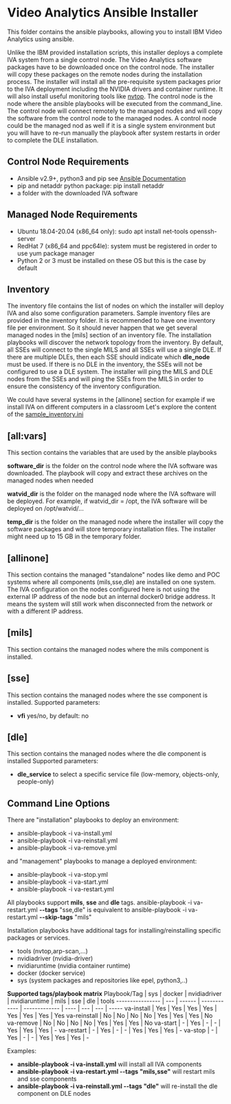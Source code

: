 # Video Analytics Ansible Installer
This folder contains the ansible playbooks, allowing you to install IBM Video Analytics using ansible.

Unlike the IBM provided installation scripts, this installer deploys a complete IVA system from a single control node. The Video Analytics software packages have to be downloaded once on the control node. The installer will copy these packages on the remote nodes during the installation process.
The installer will install all the pre-requisite system packages prior to the IVA deployment including the NVIDIA drivers and container runtime. It will also install useful monitoring tools like [nvtop](https://github.com/Syllo/nvtop).
The control node is the node where the ansible playbooks will be executed from the command_line. The control node will connect remotely to the managed nodes and will copy the software from the control node to the managed nodes. A control node could be the managed nod as well if it is a single system environment but you will have to re-run manually the playbook after system restarts in order to complete the DLE installation.

Control Node Requirements
-------------------------
* Ansible v2.9+, python3 and pip see [Ansible Documentation](https://docs.ansible.com/ansible/2.9/installation_guide/intro_installation.html#prerequisites)
* pip and netaddr  python package: pip install netaddr
* a folder with the downloaded IVA software

Managed Node Requirements
-------------------------
* Ubuntu 18.04-20.04 (x86_64 only): sudo apt install net-tools openssh-server
* RedHat 7 (x86_64 and ppc64le): system must be registered in order to use yum package manager
* Python 2 or 3 must be installed on these OS but this is the case by default


## Inventory
The inventory file contains the list of nodes on which the installer will deploy IVA and also some configuration parameters. Sample inventory files are provided in the inventory folder.
It is recommended to have one inventory file per environment. So it should never happen that we get several managed nodes in the [mils] section of an inventory file.
The installation playbooks will discover the network topology from the inventory. By default, all SSEs will connect to the single MILS and all SSEs will use a single DLE.
If there are multiple DLEs, then each SSE should indicate which **dle_node** must be used. If there is no DLE in the inventory, the SSEs will not be configured to use a DLE system.
The installer will ping the MILS and DLE nodes from the SSEs and will ping the SSEs from the MILS in order to ensure the consistency of the inventory configuration.

We could have several systems in the [allinone] section for example if we install IVA on different computers in a classroom
Let's explore the content of the [sample_inventory.ini](https://github.com/IBM/video-analytics/installation/sample_inventory.ini)

[all:vars]
----------
This section contains the variables that are used by the ansible playbooks

**software_dir** is the folder on the control node where the IVA software was downloaded. The playbook will copy and extract these archives on the managed nodes when needed

**watvid_dir** is the folder on the managed node where the IVA software will be deployed. For example, if watvid_dir = /opt, the IVA software will be deployed on /opt/watvid/...

**temp_dir** is the folder on the managed node where the installer will copy the software packages and will store temporary installation files. The installer might need up to 15 GB in the temporary folder.

[allinone]
----------
This section contains the managed "standalone" nodes like demo and POC systems where all components (mils,sse,dle) are installed on one system.
The IVA configuration on the nodes configured here is not using the external IP address of the node but an internal docker0 bridge address. It means the system will still work when disconnected from the network or with a different IP address.

[mils]
------
This section contains the managed nodes where the mils component is installed.

[sse]
-----
This section contains the managed nodes where the sse component is installed.
Supported parameters:
* **vfi**  yes/no, by default: no

[dle]
-----
This section contains the managed nodes where the dle component is installed
Supported parameters:
* **dle_service**  to select a specific service file (low-memory, objects-only, people-only)


Command Line Options
--------------------
There are "installation" playbooks to deploy an environment:
* ansible-playbook -i <inventory file> va-install.yml
* ansible-playbook -i <inventory file> va-reinstall.yml
* ansible-playbook -i <inventory file> va-remove.yml

and "management" playbooks to manage a deployed environment:
* ansible-playbook -i <inventory file> va-stop.yml
* ansible-playbook -i <inventory file> va-start.yml
* ansible-playbook -i <inventory file> va-restart.yml

All playbooks support **mils**, **sse** and **dle** tags.
ansible-playbook -i <inventory file> va-restart.yml **--tags** "sse,dle" 
is equivalent to
ansible-playbook -i <inventory file> va-restart.yml **--skip-tags** "mils"

Installation playbooks have additional tags for installing/reinstalling specific packages or services.
  * tools (nvtop,arp-scan,...)
  * nvidiadriver (nvidia-driver)
  * nvidiaruntime (nvidia container runtime)
  * docker (docker service)
  * sys (system packages and repositories like epel, python3,..)

**Supported tags/playbook matrix**
Playbook/Tag | sys | docker | nvidiadriver | nvidiaruntime | mils | sse | dle | tools
---------------- | --- | ------ | ------------ | ------------- | ---- | --- | --- | -----
va-install | Yes | Yes | Yes | Yes | Yes | Yes | Yes | Yes
va-reinstall | No | No | No | No | Yes | Yes | Yes | No
va-remove | No | No | No | No | Yes | Yes | Yes | No
va-start | - | Yes | - | - | Yes | Yes | Yes | -
va-restart | - | Yes | - | - | Yes | Yes | Yes | -
va-stop | - | Yes | - | - | Yes | Yes | Yes | -
 
Examples:
 * **ansible-playbook -i <inventory file> va-install.yml** will install all IVA components
 * **ansible-playbook -i <inventory file> va-restart.yml --tags "mils,sse"** will restart mils and sse components
 * **ansible-playbook -i <inventory file> va-reinstall.yml --tags "dle"** will re-install the dle component on DLE nodes
